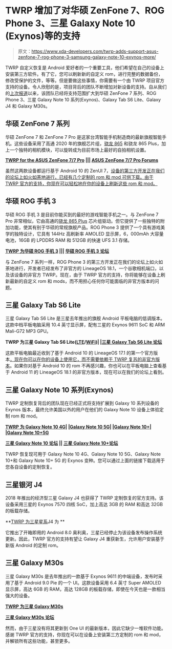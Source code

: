 # TWRP 增加了对华硕 ZenFone 7、ROG Phone 3、三星 Galaxy Note 10 (Exynos)等的支持

> 原文：<https://www.xda-developers.com/twrp-adds-support-asus-zenfone-7-rog-phone-3-samsung-galaxy-note-10-exynos-more/>

TWRP 自定义恢复是 Android 爱好者的一个重要工具，他们希望在自己的设备上安装第三方软件。有了它，您可以刷新新的自定义 rom，进行完整的数据备份，修改受保护的文件，等等。但是要做这些事情，你需要有一个由 TWRP 项目官方支持的设备。令人欣慰的是，项目背后的团队不断增加对新设备的支持。自从我们的[上次报道](https://www.xda-developers.com/twrp-adds-support-samsung-galaxy-tab-s5e-lte-xiaomi-mi-9-se-xiaomi-mi-8-pro-ee/)以来，该团队已经将支持范围扩大到华硕 ZenFone 7 系列、ROG Phone 3、三星 Galaxy Note 10 系列(Exynos)、Galaxy Tab S6 Lite、Galaxy J4 和 Galaxy M30s。

## 华硕 ZenFone 7 系列

华硕 ZenFone 7 和 ZenFone 7 Pro 是这家台湾智能手机制造商的最新旗舰智能手机。这些设备采用了高通 2020 年的旗舰芯片组，[骁龙 865](https://www.xda-developers.com/tag/qualcomm-snapdragon-865/) 和骁龙 865 Plus，加上一个独特的相机模块，可以旋转成为目前市场上最好的自拍相机设置。

**[TWRP for the ASUS ZenFone 7/7 Pro](https://twrp.me/asus/zenfone7.html) ||| [ASUS ZenFone 7/7 Pro Forums](https://forum.xda-developers.com/c/asus-zenfone-7-7-pro.11393/)**

虽然这两款设备都运行基于 Android 10 的 ZenUI 7，[设备的第三方开发正在我们的论坛上如火如荼地进行，已经有几个定制的 rom 和 mod 可供下载。由于 TWRP 官方的支持，你现在可以轻松地在你的设备上刷新这些 rom 和 mod。](https://www.xda-developers.com/asus-zenfone-7-omnirom-twrp-google-camera-ports/)

## 华硕 ROG 手机 3

华硕 ROG 手机 3 是目前你能买到的最好的游戏智能手机之一。与 ZenFone 7 Pro 非常相似，它由高通的[骁龙 865 Plus](https://www.xda-developers.com/qualcomm-snapdragon-865-plus-launch/) 芯片组驱动。但它提供了一些独特的附加功能，使其有别于华硕的常规旗舰产品。ROG Phone 3 提供了一个具有游戏美学的独特设计，它具有 144Hz 高刷新率 AMOLED 显示屏，6，000mAh 大容量电池，16GB 的 LPDDR5 RAM 和 512GB 的快速 UFS 3.1 存储。

**[TWRP 为华硕 ROG 手机 3](https://twrp.me/asus/rogphone3.html) ||| [华硕 ROG 手机 3 论坛](https://forum.xda-developers.com/c/asus-rog-phone-3.11025/)**

与 ZenFone 7 系列一样，ROG Phone 3 的第三方开发正在我们的论坛上如火如荼地进行，开发者已经发布了非官方的 LineageOS 18.1，一个谷歌相机端口，以及该设备的非官方 TWRP。现在，由于 TWRP 官方的支持，你将能够在设备上刷新最新的自定义 rom 和 mods，而不用担心任何你可能面临的非官方版本的问题。

## 三星 Galaxy Tab S6 Lite

三星 Galaxy Tab S6 Lite 是三星去年推出的旗舰 Android 平板电脑的低调版本。这款中档平板电脑采用 10.4 英寸显示屏，配有三星的 Exynos 9611 SoC 和 ARM Mali-G72 MP3 GPU。

**TWRP 为三星 Galaxy Tab S6 Lite([LTE](https://twrp.me/samsung/samsunggalaxytabs6litelte.html)/[WiFi](https://twrp.me/samsung/samsunggalaxytabs6litewifi.html))| |[三星 Galaxy Tab S6 Lite 论坛](https://forum.xda-developers.com/c/samsung-galaxy-tab-s6-lite.10969/)**

这款平板电脑最近收到了基于 Android 10 的 LineageOS 17.1 的第一个官方版本[，现在你可以在你的设备上使用它，而不需要依赖于 TWRP 复苏的](https://www.xda-developers.com/lineageos-17-1-adds-support-samsung-galaxy-tab-s6-lite-wifi-moto-z3-play-google-nexus-7-2013/)[非官方版本](https://www.xda-developers.com/unofficial-twrp-lineageos-17-1-samsung-galaxy-s6-lite/)。如果你对基于 Android 10 的 rom 不再感兴趣，你也可以在平板电脑上查看基于 Android 11 的 LineageOS 18.1 的非官方版本，现在可以在我们的论坛上看到。

## 三星 Galaxy Note 10 系列(Exynos)

TWRP 定制恢复背后的团队现在已经正式将支持扩展到 Galaxy 10 系列设备的 Exynos 版本，最终允许美国以外的用户在他们的 Galaxy Note 10 设备上体验定制 rom 和 mod。

**[TWRP 为 Galaxy Note 10 4G](https://twrp.me/samsung/samsunggalaxynote10.html)| |[Galaxy Note 10 5G](https://twrp.me/samsung/samsunggalaxynote105G.html)| |[Galaxy Note 10+](https://twrp.me/samsung/samsunggalaxynote10plus.html)| |[Galaxy Note 10+5G](https://twrp.me/samsung/samsunggalaxynote10plus5G.html)**

**[三星 Galaxy Note 10 论坛](https://forum.xda-developers.com/c/samsung-galaxy-note-10.9007/) || [三星 Galaxy Note 10+论坛](https://forum.xda-developers.com/c/samsung-galaxy-note-10.9147/)**

TWRP 恢复现可用于 Galaxy Note 10 4G、Galaxy Note 10 5G、Galaxy Note 10+和 Galaxy Note 10+ 5G 的 Exynos 变种。您可以通过上面的链接下载适用于您各自设备的定制恢复。

## 三星银河 J4

2018 年推出的经济型三星 Galaxy J4 也获得了 TWRP 定制恢复的官方支持。该设备采用三星的 Exynos 7570 四核 SoC，加上高达 3GB 的 RAM 和高达 32GB 的板载存储。

**[TWRP 为三星星系](https://twrp.me/samsung/samsunggalaxyj4.html)J4 为 **

它推出了开箱即用的 Android 8.0 奥利奥，三星已经停止为该设备发布操作系统更新。因此，TWRP 官方的支持有望让 Galaxy J4 重获新生，允许用户安装基于新版 Android 的定制 rom。

## 三星 Galaxy M30s

三星 Galaxy M30s 是去年推出的一款基于 Exynos 9611 的中端设备，发布时采用了基于 Android 9.0 Pie 的一个 UI。这款设备采用 6.4 英寸 Super AMOLED 显示屏，高达 6GB 的 RAM，高达 128GB 的板载存储，即使在今天也是一款相当强大的设备。

**[TWRP 为三星 Galaxy M30s](https://twrp.me/samsung/samsunggalaxym30s.html)**

**[三星 Galaxy M30s 论坛](https://forum.xda-developers.com/c/samsung-galaxy-m30s.9491/)**

然而，由于三星没有将其更新到 One UI 的最新版本，因此它缺少一堆软件功能。感谢 TWRP 官方的支持，你现在可以在设备上安装第三方定制的 rom 和 mod，并解锁所有这些功能，甚至更多。